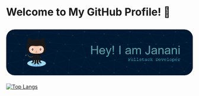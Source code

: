 # Welcome to My GitHub Profile! 👋

![Header Image](github-header-image%20(4).png)
---
<!--[![Anurag's GitHub stats](https://github-readme-stats.vercel.app/api?username=it21271328&show_icons=true&theme=radical)](https://github.com/anuraghazra/github-readme-stats)-->
[![Top Langs](https://github-readme-stats.vercel.app/api/top-langs/?username=it21271328&layout=compact)](https://github.com/anuraghazra/github-readme-stats)
<!--![Profile Views](https://komarev.com/ghpvc/?username=it21271328)-->



<!--
**it21271328/it21271328** is a ✨ _special_ ✨ repository because its `README.md` (this file) appears on your GitHub profile.

Here are some ideas to get you started:

- 🔭 I’m currently working on ...
- 🌱 I’m currently learning ...
- 👯 I’m looking to collaborate on ...
- 🤔 I’m looking for help with ...
- 💬 Ask me about ...
- 📫 How to reach me: ...
- 😄 Pronouns: ...
- ⚡ Fun fact: ...
-->

